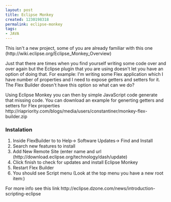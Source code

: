 ```yaml
---
layout: post
title: Eclipse Monkey
created: 1230198318
permalink: eclipse-monkey
tags:
- JAVA
---
```

<p>This isn't a new project, some of you are already familiar with this one (http://wiki.eclipse.org/Eclipse_Monkey_Overview)</p><p>Just that there are times when you find yourself writing some code over and over again but the Eclipse plugin that you are using doesn't let you have an option of doing that. For example: I'm writing some Flex application which I have number of properties and I need to expose getters and setters for it. The Flex Builder doesn't have this option so what can we do?</p><p>Using Eclipse Monkey you can then by simple JavaScript code generate that missing code. You can download an example for generting getters and setters for Flex properties http://riapriority.com/blogs/media/users/constantiner/monkey-flex-builder.zip</p><h3><strong>Instalation</strong></h3> <ol><li>Inside FlexBuilder to to Help-&gt; Software Updates-&gt; Find and Install</li><li>Search new features to install</li><li>Add New Remote Site (enter name and url (http://download.eclipse.org/technology/dash/update)</li><li>Click finish to check for updates and install Eclipse Monkey</li><li>Restart Flex Builder</li><li>You should see Script menu (Look at the top menu you have a new root item:)</li></ol><p>For more info see this link http://eclipse.dzone.com/news/introduction-scripting-eclipse</p><p>&nbsp;</p>
